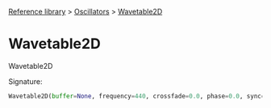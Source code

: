 [Reference library](../index.md) > [Oscillators](index.md) > [Wavetable2D](wavetable2d.md)

# Wavetable2D

Wavetable2D

Signature:
```python
Wavetable2D(buffer=None, frequency=440, crossfade=0.0, phase=0.0, sync=0)
```
